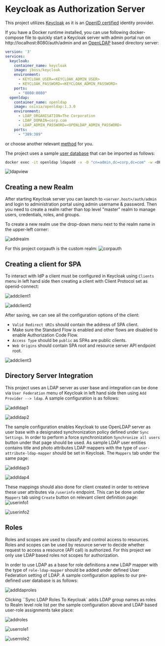 # Keycloak as Authorization Server
This project utilizes [Keycloak](https://www.keycloak.org/) as it is an [OpenID certified](https://openid.net/developers/certified/) identity provider.

If you have a Docker runtime installed, you can use following docker-compose file to quickly start a Keycloak server with admin portal run on <span>h</span>ttp://localhost:8080/auth/admin and an [OpenLDAP](https://www.openldap.org/) based directory server: 

```yml
version: '3'
services:
  keycloak:
    container_name: keycloak
    image: jboss/keycloak
    environment:
      - KEYCLOAK_USER=<KEYCLOAK_ADMIN_USER>
      - KEYCLOAK_PASSWORD=<KEYCLOAK_ADMIN_PASSWORD>
    ports:
      - "8080:8080"
  openldap:
    container_name: openldap
    image: osixia/openldap:1.3.0
    environment:
      - LDAP_ORGANISATION=The Corporation
      - LDAP_DOMAIN=corp.com
      - LDAP_ADMIN_PASSWORD=<OPENLDAP_ADMIN_PASSWORD>
    ports:
      - "389:389"
```
or choose another relevant [method](https://www.keycloak.org/docs/latest/server_installation/index.html#installation) for you.

The project uses a sample [user database](./ldap/conf/ldap_data.ldif) that can be imported as follows:
```bash
docker exec -it openldap ldapadd -x -D "cn=admin,dc=corp,dc=com" -w <OPENLDAP_ADMIN_PASSWORD> -f ldap_data.ldif -ZZ
``` 
![ldapview](../doc/images/ldap.jpg)
## Creating a new Realm

After starting Keycloak server you can launch to `<server.host>/auth/admin` and login to administration portal using admin username & password. Then you need to create a realm rather than top level "master" realm to manage users, credentials, roles, and groups.

To create a new realm use the drop-down menu next to the realm name in the upper-left corner:

![addrealm](../doc/images/add_realm.jpg)

For this project corpauth is the custom realm:
![corpauth](../doc/images/realm_def.jpg)

## Creating a client for SPA

To interact with IdP a client must be configured in Keycloak using `Clients` menu in left hand side then creating a client with Client Protocol set as openid-connect:

![addclient1](../doc/images/add_client_1.jpg)

![addclient2](../doc/images/add_client_2.jpg)

After saving, we can see all the configuration options of the client:
* `Valid Redirect URIs` should contain the address of SPA client.
* Make sure the Standard Flow is enabled and other flows are disabled to enable Authorization Code Flow. 
* `Access Type` should be `public` as SPAs are public clients.
* `Web Origins` should contain SPA root and resource server API endpoint root.

![addclient3](../doc/images/add_client_3.jpg)

## Directory Server Integration

This project uses an LDAP server as user base and integration can be done via `User Federation` menu of Keycloak in left hand side then using `Add Provider --> ldap`. A sample configuration is as follows:

![addldap1](../doc/images/add_ldap_1.jpg)

![addldap2](../doc/images/add_ldap_2.jpg)

The sample configuration enables Keycloak to use OpenLDAP server as user base with a designated synchronization policy defined under `Sync Settings`. In order to perform a force synchronization `Synchronize all users` button under that page should be used. As sample LDAP user entities contains title and photo attributes LDAP mappers with the type of `user-attribute-ldap-mapper` should be set in Keycloak. The `Mappers` tab under the same page:

![addldap3](../doc/images/add_ldap_3.jpg)

![addldap4](../doc/images/add_ldap_4.jpg)

These mappings should also done for client created in order to retrieve these user attributes via `/userinfo` endpoint. This can be done under `Mappers` tab using `Create` button on relevant client definition page:  
![userinfo1](../doc/images/userinfo_1.jpg)

![userinfo2](../doc/images/userinfo_2.jpg)

## Roles

Roles and scopes are used to classify and control access to resources. Roles and scopes can be used by resource server to decide whether request to access a resource (API call) is authorized. For this project we only use LDAP based roles not scopes for authorization.

In order to use LDAP as a base for role definitions a new LDAP mapper with the type of `role-ldap-mapper` should be added under defined User Federation setting of LDAP. A sample configuration applies to our pre-defined user database is as follows:

![addldaproles](../doc/images/add_ldap_roles.jpg)

Clicking ``Sync LDAP Roles To Keycloak` adds LDAP group names as roles to Realm level role list per the sample configuration above and LDAP based user-role assignments take place:

![addroles](../doc/images/add_roles.jpg)

![userrole1](../doc/images/user_role_1.jpg)

![userrole2](../doc/images/user_role_2.jpg)




